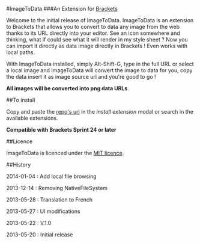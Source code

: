 #ImageToData
###An Extension for [Brackets](https://github.com/adobe/brackets)


Welcome to the initial release of ImageToData.
ImageToData is an extension to Brackets that allows you to convert to data any image from the web thanks to its URL directly into your editor.
See an icon somewhere and thinking, what if could see what it will render in my style sheet ? Now you can import it directly as data image directly in Brackets !
Even works with local paths.

With ImageToData installed, simply Alt-Shift-G,
type in the full URL or select a local image and ImageToData will convert the image to data for you,
copy the data insert it as image source url and you're good to go !

**All images will be converted into png data URLs**

##To install

Copy and paste the [repo's url](https://github.com/FloValence/brackets-ImageToData) in the *install extension* modal or search in the available extensions.

**Compatible with Brackets Sprint 24 or later**

##Licence

ImageToData is licenced under the [MIT licence](http://en.wikipedia.org/wiki/MIT_licence).

##History

2014-01-04 : Add local file browsing

2013-12-14 : Removing NativeFileSystem

2013-05-28 : Translation to French

2013-05-27 : UI modifications

2013-05-22 : V.1.0

2013-05-20 : Initial release
